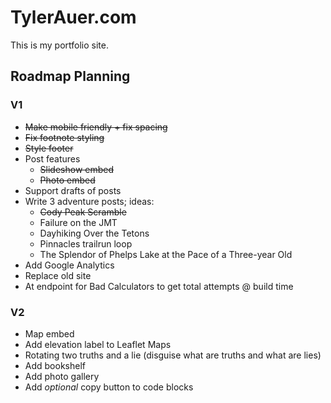# TylerAuer.com

This is my portfolio site.

## Roadmap Planning

### V1

- ~~Make mobile friendly + fix spacing~~
- ~~Fix footnote styling~~
- ~~Style footer~~
- Post features
  - ~~Slideshow embed~~
  - ~~Photo embed~~
- Support drafts of posts
- Write 3 adventure posts; ideas:
  - ~~Cody Peak Scramble~~
  - Failure on the JMT
  - Dayhiking Over the Tetons
  - Pinnacles trailrun loop
  - The Splendor of Phelps Lake at the Pace of a Three-year Old
- Add Google Analytics
- Replace old site
- At endpoint for Bad Calculators to get total attempts @ build time
### V2

- Map embed
- Add elevation label to Leaflet Maps
- Rotating two truths and a lie (disguise what are truths and what are lies)
- Add bookshelf
- Add photo gallery
- Add *optional* copy button to code blocks
